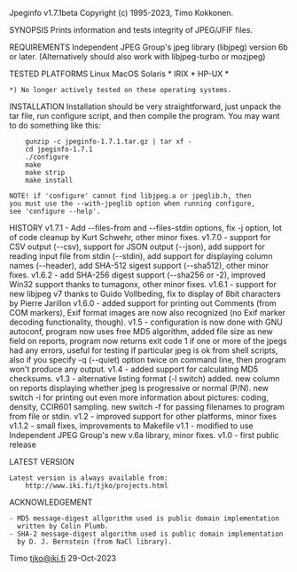 
Jpeginfo v1.7.1beta  Copyright (c) 1995-2023, Timo Kokkonen.

SYNOPSIS
    Prints information and tests integrity of JPEG/JFIF files.


REQUIREMENTS
	Independent JPEG Group's jpeg library (libjpeg) version 6b or later.
	(Alternatively should also work with libjpeg-turbo or mozjpeg)

TESTED PLATFORMS
	Linux
	MacOS
	Solaris *
        IRIX *
	HP-UX *

	*) No longer actively tested on these operating systems.

INSTALLATION
	Installation should be very straightforward, just unpack the
	tar file, run configure script, and then compile the program.
	You may want to do something like this:

		gunzip -c jpeginfo-1.7.1.tar.gz | tar xf -
		cd jpeginfo-1.7.1
		./configure
		make
		make strip
		make install

	NOTE! if 'configure' cannot find libjpeg.a or jpeglib.h, then
	you must use the --with-jpeglib option when running configure,
	see 'configure --help'.


HISTORY
	v1.7.1 - Add --files-from and --files-stdin options,
	         fix -j option,
		 lot of code cleanup by Kurt Schwehr,
	         other minor fixes.
        v1.7.0 - support for CSV output (--csv),
	         support for JSON output (--json),
	         add support for reading input file from stdin (--stdin),
		 add support for displaying column names (--header),
		 add SHA-512 sigest support (--sha512),
	         other minor fixes.
	v1.6.2 - add SHA-256 digest support (--sha256 or -2),
	         improved Win32 support thanks to tumagonx,
		 other minor fixes.
	v1.6.1 - support for new libjpeg v7 thanks to Guido Vollbeding,
		 fix to display of 8bit characters by Pierre Jarillon
	v1.6.0 - added support for printing out Comments (from COM
	         markers), Exif format images are now also recognized
	         (no Exif marker decoding functionality, though).
	v1.5   - configuration is now done with GNU autoconf,
		 program now uses free MD5 algorithm,
		 added file size as new field on reports,
		 program now returns exit code 1 if one or more of the jpegs
		 had any errors, useful for testing if particular jpeg is
	         ok from shell scripts,
	         also if you specify -q (--quiet) option twice on
		 command line, then program won't produce any output.
	v1.4   - added support for calculating MD5 checksums.
	v1.3   - alternative listing format (-l switch) added.
	         new column on reports displaying whether jpeg is
		 progressive or normal (P/N).
		 new switch -i for printing out even more information
	         about pictures: coding, density, CCIR601 sampling.
	         new switch -f for passing filenames to program from
	         file or stdin.
	v1.2   - improved support for other platforms, minor fixes
        v1.1.2 - small fixes, improvements to Makefile
	v1.1   - modified to use Independent JPEG Group's new v.6a library,
		 minor fixes.
	v1.0   - first public release


LATEST VERSION

	Latest version is always available from:
		http://www.iki.fi/tjko/projects.html


ACKNOWLEDGEMENT

	- MD5 message-digest allgorithm used is public domain implementation
	  written by Colin Plumb.
	- SHA-2 message-digest algorithm used is public domain implementation
	  by D. J. Bernstein (from NaCl library).



Timo <tjko@iki.fi>
29-Oct-2023
